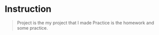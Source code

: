 # Instruction
> Project is the my project that I made
> Practice is the homework and some practice.
